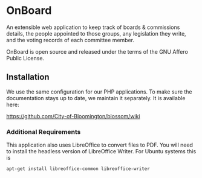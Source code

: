 OnBoard
=================

An extensible web application to keep track of boards & commissions details, the people appointed to those groups, any legislation they write, and the voting records of each committee member.

OnBoard is open source and released under the terms of the GNU Affero Public License.


## Installation

We use the same configuration for our PHP applications. To make sure the documentation stays up to date, we maintain it separately. It is available here:

https://github.com/City-of-Bloomington/blossom/wiki

### Additional Requirements

This application also uses LibreOffice to convert files to PDF.  You will need to install the headless version of LibreOffice Writer.  For Ubuntu systems this is

```bash
apt-get install libreoffice-common libreoffice-writer
```

